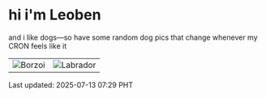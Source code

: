 # hi i'm Leoben

and i like dogs—so have some random dog pics that change whenever my CRON feels like it

|  |  |
|--------|----------|
| ![Borzoi](https://random-dog-vercel.vercel.app/api/random-borzoi?v=1752362943) | ![Labrador](https://random-dog-vercel.vercel.app/api/random-labrador?v=1752362943) |

Last updated: 2025-07-13 07:29 PHT
